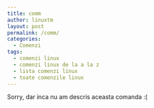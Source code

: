 ```yaml
---
title: comm
author: linuxtm
layout: post
permalink: /comm/
categories:
  - Comenzi
tags:
  - comenzi linux
  - comenzi linux de la a la z
  - lista comenzi linux
  - toate comenzile linux
---
```

Sorry, dar inca nu am descris aceasta comanda :(